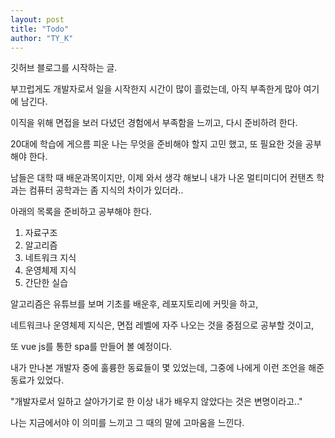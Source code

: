 ```yaml
---
layout: post
title: "Todo"
author: "TY_K"
---
```


깃허브 블로그를 시작하는 글.  

부끄럽게도 개발자로서 일을 시작한지 시간이 많이 흘렀는데, 아직 부족한게 많아 여기에 남긴다.  

이직을 위해 면접을 보러 다녔던 경험에서 부족함을 느끼고, 다시 준비하려 한다.  

20대에 학습에 게으름 피운 나는 무엇을 준비해야 할지 고민 했고, 또 필요한 것을 공부해야 한다.  

남들은 대학 때 배운과목이지만, 이제 와서 생각 해보니 내가 나온 멀티미디어 컨탠츠 학과는 컴퓨터 공학과는 좀 지식의 차이가 있더라..  

아래의 목록을 준비하고 공부해야 한다.  

1. 자료구조
2. 알고리즘
3. 네트워크 지식
4. 운영체제 지식
5. 간단한 실습

알고리즘은 유튜브를 보며 기초를 배운후, 레포지토리에 커밋을 하고,  

네트워크나 운영체제 지식은, 면접 레벨에 자주 나오는 것을 중점으로 공부할 것이고,  

또 vue js를 통한 spa를 만들어 볼 예정이다.  

내가 만나본 개발자 중에 훌륭한 동료들이 몇 있었는데, 그중에 나에게 이런 조언을 해준 동료가 있었다.  

"개발자로서 일하고 살아가기로 한 이상 내가 배우지 않았다는 것은 변명이라고.."  

나는 지금에서야 이 의미를 느끼고 그 때의 말에 고마움을 느낀다.

